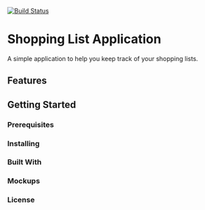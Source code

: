 [![Build Status](https://travis-ci.org/Arthur236/shopping-list-app.svg?branch=tdd)](https://travis-ci.org/Arthur236/shopping-list-app)

# Shopping List Application

A simple application to help you keep track of your shopping lists.

## Features

## Getting Started

### Prerequisites

### Installing

### Built With

### Mockups

### License
